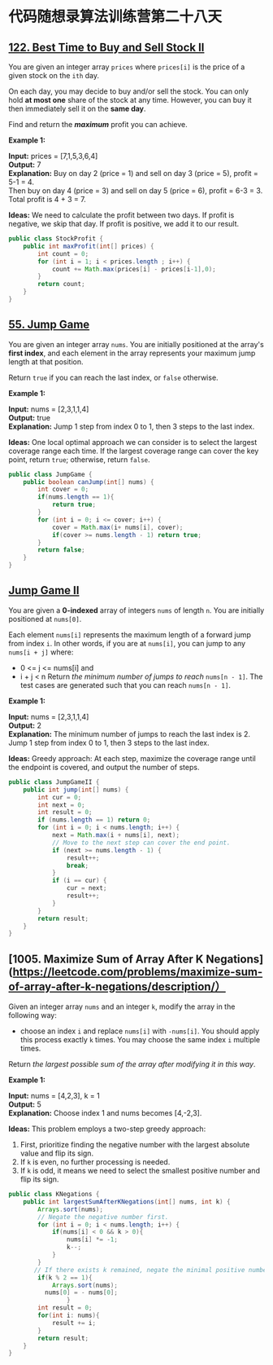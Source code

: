 # 代码随想录算法训练营第二十八天
## [122. Best Time to Buy and Sell Stock II](https://leetcode.com/problems/best-time-to-buy-and-sell-stock-ii/description/)

You are given an integer array `prices` where `prices[i]` is the price of a given stock on the `ith` day.

On each day, you may decide to buy and/or sell the stock. You can only hold **at most one** share of the stock at any time. However, you can buy it then immediately sell it on the **same day**.

Find and return the ***maximum*** profit you can achieve.

**Example 1:**

**Input:** prices = [7,1,5,3,6,4] <br>
**Output:** 7 <br>
**Explanation:** Buy on day 2 (price = 1) and sell on day 3 (price = 5), profit = 5-1 = 4.<br>
Then buy on day 4 (price = 3) and sell on day 5 (price = 6), profit = 6-3 = 3.<br>
Total profit is 4 + 3 = 7.

**Ideas:** We need to calculate the profit between two days. If profit is negative, we skip that day. If profit is positive, we add it to our result.

```Java
public class StockProfit {
    public int maxProfit(int[] prices) {
        int count = 0;
        for (int i = 1; i < prices.length ; i++) {
            count += Math.max(prices[i] - prices[i-1],0);
        }
        return count;
    }
}
```

## [55. Jump Game](https://leetcode.com/problems/jump-game/description/)

You are given an integer array `nums`. You are initially positioned at the array's **first index**, and each element in the array represents your maximum jump length at that position.

Return `true` if you can reach the last index, or `false` otherwise.

**Example 1:**

**Input:** nums = [2,3,1,1,4]<br>
**Output:** true <br>
**Explanation:** Jump 1 step from index 0 to 1, then 3 steps to the last index.

**Ideas:** One local optimal approach we can consider is to select the largest coverage range each time. If the largest coverage range can cover the key point, return `true`; otherwise, return `false`.

```Java
public class JumpGame {
    public boolean canJump(int[] nums) {
        int cover = 0;
        if(nums.length == 1){
            return true;
        }
        for (int i = 0; i <= cover; i++) {
            cover = Math.max(i+ nums[i], cover);
            if(cover >= nums.length - 1) return true;
        }
        return false;
    }
}
```

## [Jump Game II](https://leetcode.com/problems/jump-game-ii/)

You are given a **0-indexed** array of integers `nums` of length `n`. You are initially positioned at `nums[0]`.

Each element `nums[i]` represents the maximum length of a forward jump from index `i`. In other words, if you are at `nums[i]`, you can jump to any `nums[i + j]` where:

* 0 <= j <= nums[i] and
* i + j < n
Return *the minimum number of jumps to reach* `nums[n - 1]`. The test cases are generated such that you can reach `nums[n - 1]`.

 

**Example 1:**

**Input:** nums = [2,3,1,1,4] <br>
**Output:** 2 <br>
**Explanation:** The minimum number of jumps to reach the last index is 2. Jump 1 step from index 0 to 1, then 3 steps to the last index.

**Ideas:** Greedy approach: At each step, maximize the coverage range until the endpoint is covered, and output the number of steps.

```Java
public class JumpGameII {
    public int jump(int[] nums) {
        int cur = 0;
        int next = 0;
        int result = 0;
        if (nums.length == 1) return 0;
        for (int i = 0; i < nums.length; i++) {
            next = Math.max(i + nums[i], next);
            // Move to the next step can cover the end point.
            if (next >= nums.length - 1) {
                result++;
                break;
            }
            if (i == cur) {
                cur = next;
                result++;
            }
        }
        return result;
    }
}
```

## [1005. Maximize Sum of Array After K Negations](https://leetcode.com/problems/maximize-sum-of-array-after-k-negations/description/）

Given an integer array `nums` and an integer `k`, modify the array in the following way:

* choose an index `i` and replace `nums[i]` with `-nums[i]`.
You should apply this process exactly `k` times. You may choose the same index `i` multiple times.

Return *the largest possible sum of the array after modifying it in this way*.

**Example 1:**

**Input:** nums = [4,2,3], k = 1 <br>
**Output:** 5 <br>
**Explanation:** Choose index 1 and nums becomes [4,-2,3].

**Ideas:** This problem employs a two-step greedy approach:
1. First, prioritize finding the negative number with the largest absolute value and flip its sign.
2. If `k` is even, no further processing is needed.
3. If `k` is odd, it means we need to select the smallest positive number and flip its sign.

```Java
public class KNegations {
    public int largestSumAfterKNegations(int[] nums, int k) {
        Arrays.sort(nums);
        // Negate the negative number first.
        for (int i = 0; i < nums.length; i++) {
            if(nums[i] < 0 && k > 0){
                nums[i] *= -1;
                k--;
            }
        }
       // If there exists k remained, negate the minimal positive number.
        if(k % 2 == 1){
            Arrays.sort(nums);
          nums[0] = - nums[0];
                }
        int result = 0;
        for(int i: nums){
            result += i;
        }
        return result;
    }
}
```























